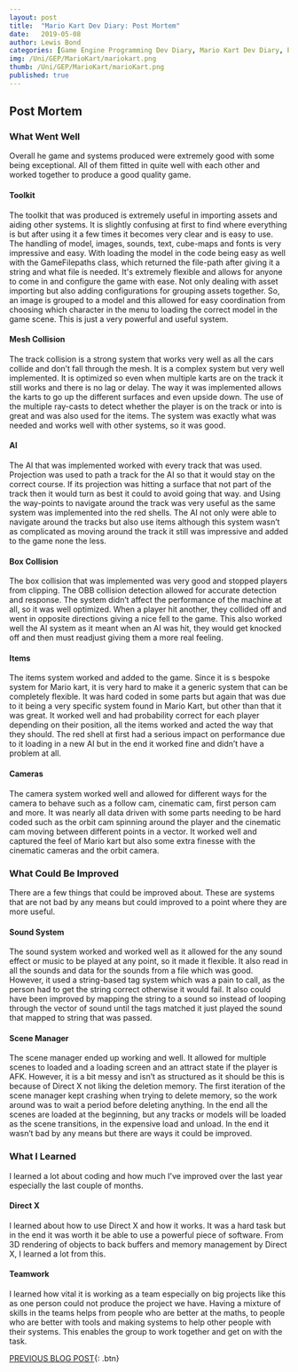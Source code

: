```yaml
---
layout: post
title:  "Mario Kart Dev Diary: Post Mortem"
date:   2019-05-08
author: Lewis Bond
categories: [Game Engine Programming Dev Diary, Mario Kart Dev Diary, Post Mortem]
img: /Uni/GEP/MarioKart/mariokart.png
thumb: /Uni/GEP/MarioKart/marioKart.png
published: true
---
```

<!--more-->

## Post Mortem

### What Went Well
Overall he game and systems produced were extremely good with some being exceptional. All of them fitted in quite well with each other and worked together to produce a good quality game.

#### Toolkit

The toolkit that was produced is extremely useful in importing assets and aiding other systems. It is slightly confusing at first to find where everything is but after using it a few times it becomes very clear and is easy to use. The handling of model, images, sounds, text, cube-maps and fonts is very impressive and easy. With loading the model in the code being easy as well with the GameFilepaths class, which returned the file-path after giving it a string and what file is needed. It's extremely flexible and allows for anyone to come in and configure the game with ease. Not only dealing with asset importing but also adding configurations for grouping assets together. So, an image is grouped to a model and this allowed for easy coordination from choosing which character in the menu to loading the correct model in the game scene. This is just a very powerful and useful system.

#### Mesh Collision
The track collision is a strong system that works very well as all the cars collide and don’t fall through the mesh. It is a complex system but very well implemented. It is optimized so even when multiple karts are on the track it still works and there is no lag or delay. The way it was implemented allows the karts to go up the different surfaces and even upside down. The use of the multiple ray-casts to detect whether the player is on the track or into is great and was also used for the items. The system was exactly what was needed and works well with other systems, so it was good.  

#### AI
The AI that was implemented worked with every track that was used. Projection was used to path a track for the AI so that it would stay on the correct course. If its projection was hitting a surface that not part of the track then it would turn as best it could to avoid going that way. and Using the way-points to navigate around the track was very useful as the same system was implemented into the red shells. The AI not only were able to navigate around the tracks but also use items although this system wasn’t as complicated as moving around the track it still was impressive and added to the game none the less. 

#### Box Collision
The box collision that was implemented was very good and stopped players from clipping. The OBB collision detection allowed for accurate detection and response. The system didn’t affect the performance of the machine at all, so it was well optimized. When a player hit another, they collided off and went in opposite directions giving a nice fell to the game. This also worked well the AI system as it meant when an AI was hit, they would get knocked off and then must readjust giving them a more real feeling.

#### Items
The items system worked and added to the game. Since it is s bespoke system for Mario kart, it is very hard to make it a generic system that can be completely flexible. It was hard coded in some parts but again that was due to it being a very specific system found in Mario Kart, but other than that it was great. It worked well and had probability correct for each player depending on their position, all the items worked and acted the way that they should. The red shell at first had a serious impact on performance due to it loading in a new AI but in the end it worked fine and didn’t have a problem at all.

#### Cameras
The camera system worked well and allowed for different ways for the camera to behave such as a follow cam, cinematic cam, first person cam and more. It was nearly all data driven with some parts needing to be hard coded such as the orbit cam spinning around the player and the cinematic cam moving between different points in a vector. It worked well and captured the feel of Mario kart but also some extra finesse with the cinematic cameras and the orbit camera.

### What Could Be Improved
There are a few things that could be improved about. These are systems that are not bad by any means but could improved to a point where they are more useful.

#### Sound System
The sound system worked and worked well as it allowed for the any sound effect or music to be played at any point, so it made it flexible. It also read in all the sounds and data for the sounds from a file which was good. However, it used a string-based tag system which was a pain to call, as the person had to get the string correct otherwise it would fail. It also could have been improved by mapping the string to a sound so instead of looping through the vector of sound until the tags matched it just played the sound that mapped to string that was passed. 

#### Scene Manager
The scene manager ended up working and well. It allowed for multiple scenes to loaded and a loading screen and an attract state if the player is AFK. However, it is a bit messy and isn’t as structured as it should be this is because of Direct X not liking the deletion memory. The first iteration of the scene manager kept crashing when trying to delete memory, so the work around was to wait a period before deleting anything. In the end all the scenes are loaded at the beginning, but any tracks or models will be loaded as the scene transitions, in the expensive load and unload. In the end it wasn’t bad by any means but there are ways it could be improved. 


### What I Learned
I learned a lot about coding and how much I've improved over the last year especially the last couple of months.

#### Direct X
I learned about how to use Direct X and how it works. It was a hard task but in the end it was worth it be able to use a powerful piece of software. From 3D rendering of objects to back buffers and memory management by Direct X, I learned a lot from this.

#### Teamwork
I learned how vital it is working as a team especially on big projects like this as one person could not produce the project we have. Having a mixture of skills in the teams helps from people who are better at the maths, to people who are better with tools and making systems to help other people with their systems. This enables the group to work together and get on with the task. 


[PREVIOUS BLOG POST](https://lbondi7.github.io/game%20engine%20programming%20dev%20diary/mario%20kart%20dev%20diary/gep-mariokart-13){: .btn}
